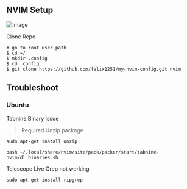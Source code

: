 ## NVIM Setup

![image](https://github.com/felix1251/my-nvim-config/assets/73794251/2f9a890d-1be3-447e-b7f5-672ab7c54e7d)

Clone Repo

```shell
# go to root user path
$ cd ~/
$ mkdir .config 
$ cd .config
$ git clone https://github.com/felix1251/my-nvim-config.git nvim
```

## Troubleshoot

### Ubuntu

Tabnine Binary Issue

> Required Unzip package

```
sudo apt-get install unzip
```

```
bash ~/.local/share/nvim/site/pack/packer/start/tabnine-nvim/dl_binaries.sh
```

Telescope Live Grep not working

```
sudo apt-get install ripgrep
```
